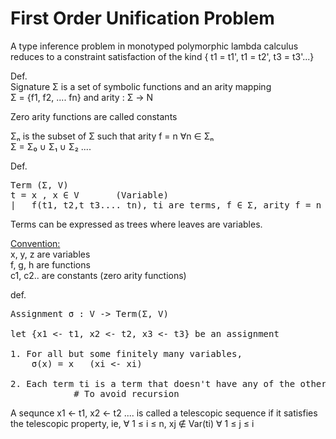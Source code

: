 # First Order Unification Problem

A type inference problem in monotyped polymorphic lambda calculus reduces to a constraint satisfaction of the kind { t1 = t1', t1 = t2', t3 = t3'...}

Def. \
Signature Σ is a set of symbolic functions and an arity mapping \
Σ = {f1, f2, .... fn} and arity : Σ -> N

Zero arity functions are called constants

Σₙ is the subset of Σ such that arity f = n ∀n ∈ Σₙ \
Σ = Σ₀ ∪ Σ₁ ∪ Σ₂ ....  

Def.
<pre>
Term (Σ, V)
t = x , x ∈ V       (Variable)
|   f(t1, t2,t t3.... tn), ti are terms, f ∈ Σ, arity f = n
</pre>
Terms can be expressed as trees where leaves are variables.

<u>Convention:</u> \
x, y, z are variables \
f, g, h are functions \
c1, c2.. are constants (zero arity functions)

def.
<pre>
Assignment σ : V -> Term(Σ, V)

let {x1 <- t1, x2 <- t2, x3 <- t3} be an assignment

1. For all but some finitely many variables,
    σ(x) = x   (xi <- xi)

2. Each term ti is a term that doesn't have any of the other variables
            # To avoid recursion
</pre>
A sequnce x1 <- t1, x2 <- t2 .... is called a telescopic sequence if it satisfies the telescopic property, ie, ∀ 1 ≤ i ≤ n, xj ∉ Var(ti) ∀ 1 ≤ j ≤ i